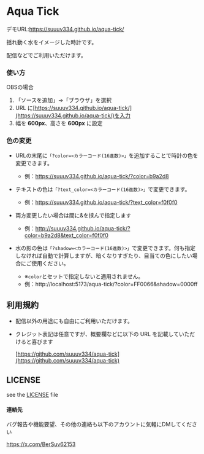 # Aqua Tick

デモURL:https://suuuv334.github.io/aqua-tick/

揺れ動く水をイメージした時計です。

配信などでご利用いただけます。

### 使い方

OBSの場合

1. 「ソースを追加」→「ブラウザ」を選択
2. URL に[https://suuuv334.github.io/aqua-tick/](https://suuuv334.github.io/aqua-tick/)を入力
3. 幅を **600px**、高さを **600px** に設定

### 色の変更

- URLの末尾に`「?color=<カラーコード(16進数)>」`を追加することで時計の色を変更できます。
  - 例：https://suuuv334.github.io/aqua-tick/?color=b9a2d8
- テキストの色は`「?text_color=<カラーコード(16進数)>」`で変更できます。
  - 例：https://suuuv334.github.io/aqua-tick/?text_color=f0f0f0
- 両方変更したい場合は間に&を挟んで指定します
  - 例：http://suuuv334.github.io/aqua-tick/?color=b9a2d8&text_color=f0f0f0

- 水の影の色は`「?shadow=<カラーコード(16進数)>」`で変更できます。何も指定しなければ自動で計算しますが、暗くなりすぎたり、目当ての色にしたい場合にご使用ください。
  - ※`color`とセットで指定しないと適用されません。
  - 例：http://localhost:5173/aqua-tick/?color=FF0066&shadow=0000ff

## 利用規約

- 配信以外の用途にも自由にご利用いただけます。
- クレジット表記は任意ですが、概要欄などに以下の URL を記載していただけると喜びます

  [https://github.com/suuuv334/aqua-tick](https://github.com/suuuv334/aqua-tick)

## LICENSE

see the [LICENSE](LICENSE) file

#### 連絡先

バグ報告や機能要望、その他の連絡も以下のアカウントに気軽にDMしてください

https://x.com/BerSuv62153

